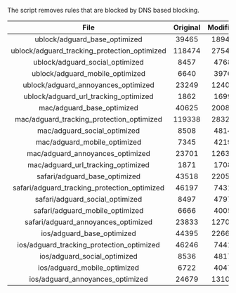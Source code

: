 The script removes rules that are blocked by DNS based blocking.


| File | Original | Modified |
|:----:|:-----:|:-----:|
| ublock/adguard_base_optimized | 39465 | 18946 |
| ublock/adguard_tracking_protection_optimized | 118474 | 27542 |
| ublock/adguard_social_optimized | 8457 | 4768 |
| ublock/adguard_mobile_optimized | 6640 | 3976 |
| ublock/adguard_annoyances_optimized | 23249 | 12401 |
| ublock/adguard_url_tracking_optimized | 1862 | 1699 |
| mac/adguard_base_optimized | 40625 | 20087 |
| mac/adguard_tracking_protection_optimized | 119338 | 28327 |
| mac/adguard_social_optimized | 8508 | 4814 |
| mac/adguard_mobile_optimized | 7345 | 4219 |
| mac/adguard_annoyances_optimized | 23701 | 12630 |
| mac/adguard_url_tracking_optimized | 1871 | 1708 |
| safari/adguard_base_optimized | 43518 | 22054 |
| safari/adguard_tracking_protection_optimized | 46197 | 7431 |
| safari/adguard_social_optimized | 8497 | 4797 |
| safari/adguard_mobile_optimized | 6666 | 4005 |
| safari/adguard_annoyances_optimized | 23833 | 12709 |
| ios/adguard_base_optimized | 44395 | 22667 |
| ios/adguard_tracking_protection_optimized | 46246 | 7441 |
| ios/adguard_social_optimized | 8536 | 4817 |
| ios/adguard_mobile_optimized | 6722 | 4047 |
| ios/adguard_annoyances_optimized | 24679 | 13100 |